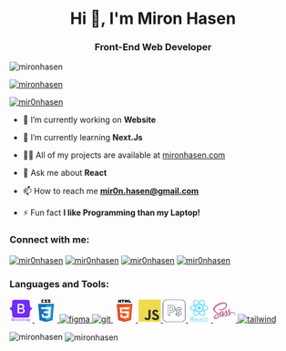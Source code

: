 <h1 align="center">Hi 👋, I'm Miron Hasen</h1>
<h3 align="center">Front-End Web Developer</h3>

<p align="left"> <img src="https://komarev.com/ghpvc/?username=mironhasen&label=Profile%20views&color=0e75b6&style=flat" alt="mironhasen" /> </p>

<p align="left"> <a href="https://github.com/ryo-ma/github-profile-trophy"><img src="https://github-profile-trophy.vercel.app/?username=mironhasen" alt="mironhasen" /></a> </p>

<p align="left"> <a href="https://twitter.com/mir0nhasen" target="blank"><img src="https://img.shields.io/twitter/follow/mir0nhasen?logo=twitter&style=for-the-badge" alt="mir0nhasen" /></a> </p>

- 🔭 I’m currently working on **Website**

- 🌱 I’m currently learning **Next.Js**

- 👨‍💻 All of my projects are available at [mironhasen.com](mironhesan.com)

- 💬 Ask me about **React**

- 📫 How to reach me **mir0n.hasen@gmail.com**

- ⚡ Fun fact **I like Programming than my Laptop!**

<h3 align="left">Connect with me:</h3>
<p align="left">
<a href="https://twitter.com/mironhesan" target="blank"><img align="center" src="https://raw.githubusercontent.com/rahuldkjain/github-profile-readme-generator/master/src/images/icons/Social/twitter.svg" alt="mir0nhasen" height="30" width="40" /></a>
<a href="https://fb.com/mironhesan" target="blank"><img align="center" src="https://raw.githubusercontent.com/rahuldkjain/github-profile-readme-generator/master/src/images/icons/Social/facebook.svg" alt="mir0nhasen" height="30" width="40" /></a>
<a href="https://instagram.com/mironhesan" target="blank"><img align="center" src="https://raw.githubusercontent.com/rahuldkjain/github-profile-readme-generator/master/src/images/icons/Social/instagram.svg" alt="mir0nhasen" height="30" width="40" /></a>
<a href="https://www.youtube.com/c/mironhesan" target="blank"><img align="center" src="https://raw.githubusercontent.com/rahuldkjain/github-profile-readme-generator/master/src/images/icons/Social/youtube.svg" alt="mir0nhasen" height="30" width="40" /></a>
</p>

<h3 align="left">Languages and Tools:</h3>
<p align="left"> <a href="https://getbootstrap.com" target="_blank" rel="noreferrer"> <img src="https://raw.githubusercontent.com/devicons/devicon/master/icons/bootstrap/bootstrap-plain-wordmark.svg" alt="bootstrap" width="40" height="40"/> </a> <a href="https://www.w3schools.com/css/" target="_blank" rel="noreferrer"> <img src="https://raw.githubusercontent.com/devicons/devicon/master/icons/css3/css3-original-wordmark.svg" alt="css3" width="40" height="40"/> </a> <a href="https://www.figma.com/" target="_blank" rel="noreferrer"> <img src="https://www.vectorlogo.zone/logos/figma/figma-icon.svg" alt="figma" width="40" height="40"/> </a> <a href="https://git-scm.com/" target="_blank" rel="noreferrer"> <img src="https://www.vectorlogo.zone/logos/git-scm/git-scm-icon.svg" alt="git" width="40" height="40"/> </a> <a href="https://www.w3.org/html/" target="_blank" rel="noreferrer"> <img src="https://raw.githubusercontent.com/devicons/devicon/master/icons/html5/html5-original-wordmark.svg" alt="html5" width="40" height="40"/> </a> <a href="https://developer.mozilla.org/en-US/docs/Web/JavaScript" target="_blank" rel="noreferrer"> <img src="https://raw.githubusercontent.com/devicons/devicon/master/icons/javascript/javascript-original.svg" alt="javascript" width="40" height="40"/> </a> <a href="https://www.photoshop.com/en" target="_blank" rel="noreferrer"> <img src="https://raw.githubusercontent.com/devicons/devicon/master/icons/photoshop/photoshop-line.svg" alt="photoshop" width="40" height="40"/> </a> <a href="https://reactjs.org/" target="_blank" rel="noreferrer"> <img src="https://raw.githubusercontent.com/devicons/devicon/master/icons/react/react-original-wordmark.svg" alt="react" width="40" height="40"/> </a> <a href="https://sass-lang.com" target="_blank" rel="noreferrer"> <img src="https://raw.githubusercontent.com/devicons/devicon/master/icons/sass/sass-original.svg" alt="sass" width="40" height="40"/> </a> <a href="https://tailwindcss.com/" target="_blank" rel="noreferrer"> <img src="https://www.vectorlogo.zone/logos/tailwindcss/tailwindcss-icon.svg" alt="tailwind" width="40" height="40"/> </a> </p>

<p><img align="left" src="https://github-readme-stats.vercel.app/api/top-langs?username=mironhasen&show_icons=true&locale=en&layout=compact" alt="mironhasen" /></p>

<p>&nbsp;<img align="center" src="https://github-readme-stats.vercel.app/api?username=mironhasen&show_icons=true&locale=en" alt="mironhasen" /></p>
